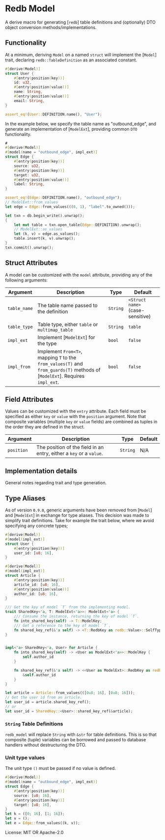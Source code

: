 # Redb Model
A derive macro for generating [`redb`] table definitions and (optionally) DTO object
conversion methods/implementations.

## Functionality

At a minimum, deriving `Model` on a named `struct` will implement the [`Model`]
trait, declaring `redb::TableDefinition` as an associated constant.

```rust
#[derive(Model)]
struct User {
    #[entry(position(key))]
    id: u32,
    #[entry(position(value))]
    name: String,
    #[entry(position(value))]
    email: String,
}

assert_eq!(User::DEFINITION.name(), "User");
```

In the example below, we specify the table name as "outbound_edge", and
generate an implementation of [`ModelExt`], providing common `DTO` functionality.

```rust
#
#[derive(Model)]
#[model(name = "outbound_edge", impl_ext)]
struct Edge {
    #[entry(position(key))]
    source: u32,
    #[entry(position(key))]
    target: u32,
    #[entry(position(value))]
    label: String,
}

assert_eq!(Edge::DEFINITION.name(), "outbound_edge");
// ModelExt::from_values
let edge = Edge::from_values(((0, 1), "label".to_owned()));

let txn = db.begin_write().unwrap();
{
    let mut table = txn.open_table(Edge::DEFINITION).unwrap();
    // ModelExt::as_values
    let (k, v) = edge.as_values();
    table.insert(k, v).unwrap();
}
txn.commit().unwrap();
```

## Struct Attributes

A model can be customized with the `model` attribute, providing any of the
following arguments:

Argument | Description | Type | Default
---|---|---|---
`table_name` | The table name passed to the definition | `String` | `<Struct name>` (case-sensitive)
`table_type` | Table type, either `table` or `multimap_table` | `String` | `table`
`impl_ext` | Implement [`ModelExt`] for the type | `bool` | `false`
`impl_from` | Implement `From<T>`, mapping `T` to the `from_values(T)` and `from_guards(T)` methods of [`ModelExt`]. Requires `impl_ext`. | `bool` | `false`

## Field Attributes

Values can be customized with the `entry` attribute. Each field must be specified
as either `key` or `value` with the `position` argument. Note that composite
variables (multiple `key` or `value` fields) are combined as tuples in the order
they are defined in the struct.

Argument | Description | Type | Default
---|---|---|---
`position` | The position of the field in an entry, either a `key` or a `value`. | `String` | N/A

## Implementation details

General notes regarding trait and type generation.

## Type Aliases

As of version `0.9.0`, generic arguments have been removed from [`Model`] and [`ModelExt`]
in exchange for type aliases. This decision was made to simplify trait definitions.
Take for example the trait below, where we avoid specifying any concrete types;

```rust
#[derive(Model)]
#[model(impl_ext)]
struct User {
    #[entry(position(key))]
    user_id: [u8; 16],
}

#[derive(Model)]
#[model(impl_ext)]
struct Article {
    #[entry(position(key))]
    article_id: [u8; 16],
    #[entry(position(value))]
    author_id: [u8; 16],
}

/// Get the key of model `T` from the implementing model.
trait SharedKey<'a, T: ModelExt<'a>>: ModelExt<'a> {
    /// Consume the instance, returning the key of model `T`.
    fn into_shared_key(self) -> T::ModelKey;
    /// Get a reference to the key of model `T`.
    fn shared_key_ref(&'a self) -> <T::RedbKey as redb::Value>::SelfType<'a>;
}


impl<'a> SharedKey<'a, User> for Article {
    fn into_shared_key(self) -> <User as ModelExt<'a>>::ModelKey {
        self.author_id
    }

    fn shared_key_ref(&'a self) -> <<User as ModelExt>::RedbKey as redb::Value>::SelfType<'a> {
        &self.author_id
    }
}

let article = Article::from_values(([0u8; 16], [0u8; 16]));
// Get the user id from an article.
let user_id = article.shared_key_ref();
// or
let user_id = SharedKey::<User>::shared_key_ref(&article);
```

### `String` Table Definitions

`redb_model` will replace `String` with `&str` for table definitions. This
is so that composite (tuple) variables can be borrowed and passed to database
handlers without destructuring the DTO.

### Unit type values

The unit type `()` must be passed if no value is defined.

```rust
#[derive(Model)]
#[model(name = "outbound_edge", impl_ext)]
struct Edge {
    #[entry(position(key))]
    source: [u8; 16],
    #[entry(position(key))]
    target: [u8; 16],
}
let k = ([0; 16], [1; 16]);
let v = ();
let e = Edge::from_values((k, v));
```

License: MIT OR Apache-2.0
